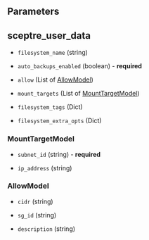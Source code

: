 ## Parameters



## sceptre_user_data

- `filesystem_name` (string)

- `auto_backups_enabled` (boolean) - **required**

- `allow` (List of [AllowModel](#AllowModel))

- `mount_targets` (List of [MountTargetModel](#MountTargetModel))

- `filesystem_tags` (Dict)

- `filesystem_extra_opts` (Dict)



### MountTargetModel

- `subnet_id` (string) - **required**

- `ip_address` (string)



### AllowModel

- `cidr` (string)

- `sg_id` (string)

- `description` (string)

